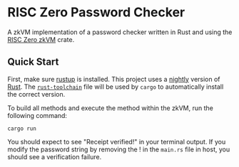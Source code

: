 # RISC Zero Password Checker

A zkVM implementation of a password checker written in Rust and using the [RISC Zero zkVM](https://www.github.com/risc0/risc0-zkvm) crate. 

## Quick Start

First, make sure [rustup](https://rustup.rs) is installed. This project uses a [nightly](https://doc.rust-lang.org/book/appendix-07-nightly-rust.html) version of [Rust](https://doc.rust-lang.org/book/ch01-01-installation.html). The [`rust-toolchain`](rust-toolchain) file will be used by `cargo` to automatically install the correct version.

To build all methods and execute the method within the zkVM, run the following command:

```
cargo run
```

You should expect to see "Receipt verified!" in your terminal output. If you modify the password string by removing the ! in the `main.rs` file in host, you should see a verification failure.
